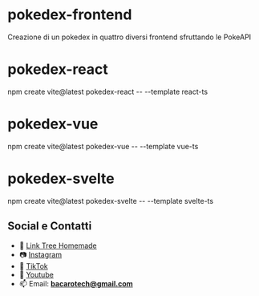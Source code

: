 # pokedex-frontend
Creazione di un pokedex in quattro diversi frontend sfruttando le PokeAPI


# pokedex-react
npm create vite@latest pokedex-react -- --template react-ts

# pokedex-vue
npm create vite@latest pokedex-vue -- --template vue-ts

# pokedex-svelte
npm create vite@latest pokedex-svelte -- --template svelte-ts

## Social e Contatti
- 🌳 [Link Tree Homemade](https://bacarotech.github.io/)
- 📷 [Instagram](https://www.instagram.com/bacarotech23/)
- 🎵 [TikTok](https://www.tiktok.com/@bacarotech)
- 🎥 [Youtube](https://www.youtube.com/@Bacarotech)
- 📫 Email: **bacarotech@gmail.com**
